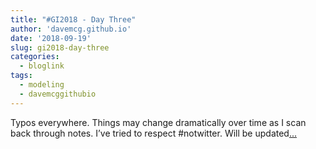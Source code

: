 ```yaml
---
title: "#GI2018 - Day Three"
author: 'davemcg.github.io'
date: '2018-09-19'
slug: gi2018-day-three
categories:
  - bloglink
tags:
  - modeling
  - davemcggithubio
---
```


Typos everywhere. Things may change dramatically over time as I scan back through notes. I’ve tried to respect #notwitter. Will be updated[... <i class="fas fa-external-link-alt"></i>](http://davemcg.github.io/./post/gi2018-day-three/)

